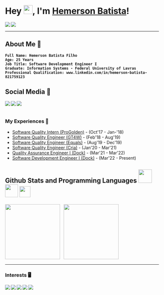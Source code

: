 # Hey <img src="https://github.com/TheDudeThatCode/TheDudeThatCode/blob/master/Assets/Hi.gif" width="29px">, I'm [Hemerson Batista](https://www.linkedin.com/in/hemerson-batista-821759123)!

<img align="left" src="https://hits.seeyoufarm.com/api/count/incr/badge.svg?url=https%3A%2F%2Fgithub.com%2F{HemersonDock}1212%2Fhit-counter">
<img src="https://visitor-badge.laobi.icu/badge?page_id=HemersonDock.visitor-badge")/>

---

## <b>About Me</b> :man:
<b>

```text
Full Name: Hemerson Batista Filho
Age: 25 Years
Job Title: Software Development Engineer I
Graduate: Information Systems - Federal University of Lavras
Professional Qualification: www.linkedin.com/in/hemerson-batista-821759123
```

</b>

## <b>Social Media</b> :eyes:
<div>
  <a href="https://www.linkedin.com/in/hemerson-batista-821759123">
    <img align="left" src="https://img.shields.io/badge/LinkedIn-0077B5?style=for-the-badge&logo=linkedin&logoColor=white"  />
  </a>
  <a href="mailto:hemersonel@gmail.com">
    <img align="left" src="https://img.shields.io/badge/Gmail-D14836?style=for-the-badge&logo=gmail&logoColor=white" />
  </a>
  <a href="https://www.instagram.com/hemerson.batista/">
    <img align="left" src="https://img.shields.io/badge/Instagram-E4405F?style=for-the-badge&logo=instagram&logoColor=white" />
  </a>
</div>
<br/><br/>


### My Experiences 🙌
- [Software Quality Intern (ProGolden)](https://www.linkedin.com/in/progolden-technology-solutions-64a54271/?originalSubdomain=br) - (Oct'17 - Jan-'18)
- [Software Quality Engineer (GT4W)](https://gtglobal.tech/) - (Feb'18 - Aug'19)
- [Software Quality Engineer (Equals)](https://equals.com.br/) - (Aug'19 - Dec'19)
- [Software Quality Engineer (Cria)](https://criainovacao.com.br/) - (Jan'20 - Mar'21)
- [Quality Assurance Engineer I (Dock)](https://dock.tech/) - (Mar'21 - Mar'22)
- [Software Development Engineer I (Dock)](https://dock.tech/) - (Mar'22 - Present)


## <b>Github Stats and Programming Languages</b>  <img height="44em" src="https://logospng.org/download/node-js/logo-node-js-1024.png"/> <img height="42em" src="https://marcas-logos.net/wp-content/uploads/2020/11/Java-logo.png"/> <img height="36em" src="https://upload.wikimedia.org/wikipedia/commons/thumb/c/c3/Python-logo-notext.svg/2048px-Python-logo-notext.svg.png"/>

  <div> 
    <img height="180em" src="https://github-readme-stats.vercel.app/api?username=HemersonDock&show_icons=true&theme=react&include_all_commits=false&count_private=true&custom_title=Github%20Stats" /> &nbsp
    <img height="180em" src="https://github-readme-stats.vercel.app/api/top-langs/?username=HemersonDock&lang_count=10&layout=compact&theme=dracula" />
  </div>

---

<!-- # <b>Projects</b> :computer:

---

| [NodeJS Rest API](https://github.com/AlexandreSouzaRocha/nodejs-rest-api) | [POC Factory Method](https://github.com/AlexandreSouzaRocha/poc-java-factory-pattern) |
| :-----------------------------------------------------------------------: | :-------------------------------------------------------------------: |
| ![](https://github-readme-stats.vercel.app/api/pin/?username=AlexandreSouzaRocha&repo=nodejs-rest-api&theme=dracula&show_owner=true) |![](https://github-readme-stats.vercel.app/api/pin/?username=AlexandreSouzaRocha&repo=poc-java-factory-pattern&theme=dracula&show_owner=true) |

<br/>

| [Typescript Rest API](https://github.com/AlexandreSouzaRocha/typescript-rest-api) | [POC React Microfrontend](https://github.com/AlexandreSouzaRocha/poc-react-microfrontend) |
| :-----------------------------------------------------------------------: | :-------------------------------------------------------------------: |
| ![](https://github-readme-stats.vercel.app/api/pin/?username=AlexandreSouzaRocha&repo=typescript-rest-api&theme=dracula&show_owner=true) |![](https://github-readme-stats.vercel.app/api/pin/?username=AlexandreSouzaRocha&repo=poc-react-microfrontend&theme=dracula&show_owner=true) |


---

# <b>Technologies Used on Projects</b> :rocket:

---

Below we have the technologies used on the projects mentioned above.

- Node JS:
  - Version: `>=14.X`
  - Download: https://nodejs.org/en/
- Typescript:
  - Version: `>=4.X`
  - Download: https://www.typescriptlang.org/
- Jest:
  - Documentation: https://jestjs.io/docs/getting-started
  - Download: https://www.npmjs.com/package/jest
- Mocha:
  - https://mochajs.org/
  - Download: https://www.npmjs.com/package/mocha
- Chai:
  - https://www.chaijs.com/
  - Download: https://www.npmjs.com/package/chai
- Serverless Framework:
  - Download: https://www.serverless.com/framework/docs/getting-started/
  - serverless.yml: https://www.serverless.com/framework/docs/providers/cloudflare/guide/intro/
- Flask:
  - Version: `>=1.X`
  - Download: https://flask.palletsprojects.com/en/2.0.x/
- Python: - Version: `>=3.X` - Download: https://www.python.org/downloads/ -->

### Interests 🖥️
<img align="left" src="https://img.shields.io/badge/Node.js-43853D?style=for-the-badge&logo=node.js&logoColor=FFF" />
<img align="left" src="https://img.shields.io/badge/TypeScript-3178C6?logo=TypeScript&style=for-the-badge&logoColor=FFF" />
<img align="left" src="https://img.shields.io/badge/JavaScript-323330?style=for-the-badge&logo=javascript&logoColor=F7DF1E" />
<img align="left" src="https://img.shields.io/badge/Java-ED8B00?style=for-the-badge&logo=openjdk&logoColor=white" />
<img align="left" src="https://img.shields.io/badge/Amazon_AWS-232F3E?style=for-the-badge&logo=amazon-aws&logoColor=FFF" />
